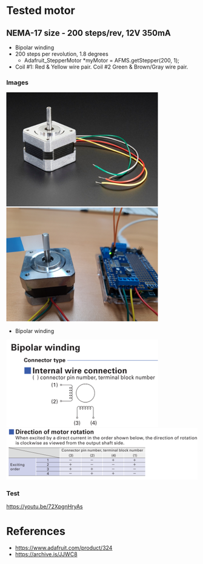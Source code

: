 # Tested motor
## NEMA-17 size - 200 steps/rev, 12V 350mA
* Bipolar winding
* 200 steps per revolution, 1.8 degrees 
    * Adafruit_StepperMotor *myMotor = AFMS.getStepper(200, 1);
* Coil #1: Red & Yellow wire pair. Coil #2 Green & Brown/Gray wire pair.

### Images 
<img src='01_StepperHatTest/screenshots/324-03.jpg' width = 400px />

<img src='01_StepperHatTest\screenshots\20210817_161345_1024.jpg' width = 400px />

* Bipolar winding

<img src='01_StepperHatTest/screenshots/bipolar_winding.png' width = 400px />

<img src='01_StepperHatTest/screenshots/bipolar_winding_direciton.png' width = 600px />

### Test

https://youtu.be/72XpgnHryAs

# References
* https://www.adafruit.com/product/324
* https://archive.is/JJWC8
